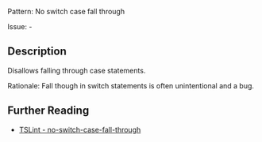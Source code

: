 Pattern: No switch case fall through

Issue: -

## Description

Disallows falling through case statements.  
  
Rationale: Fall though in switch statements is often unintentional and a bug.

## Further Reading

* [TSLint - no-switch-case-fall-through](https://palantir.github.io/tslint/rules/no-switch-case-fall-through)